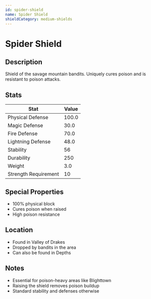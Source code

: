 ```yaml
---
id: spider-shield
name: Spider Shield
shieldCategory: medium-shields
---
```


# Spider Shield

## Description
Shield of the savage mountain bandits. Uniquely cures poison and is resistant to poison attacks.

## Stats

| Stat | Value |
|------|-------|
| Physical Defense | 100.0 |
| Magic Defense | 30.0 |
| Fire Defense | 70.0 |
| Lightning Defense | 48.0 |
| Stability | 56 |
| Durability | 250 |
| Weight | 3.0 |
| Strength Requirement | 10 |

## Special Properties
- 100% physical block
- Cures poison when raised
- High poison resistance

## Location
- Found in Valley of Drakes
- Dropped by bandits in the area
- Can also be found in Depths

## Notes
- Essential for poison-heavy areas like Blighttown
- Raising the shield removes poison buildup
- Standard stability and defenses otherwise